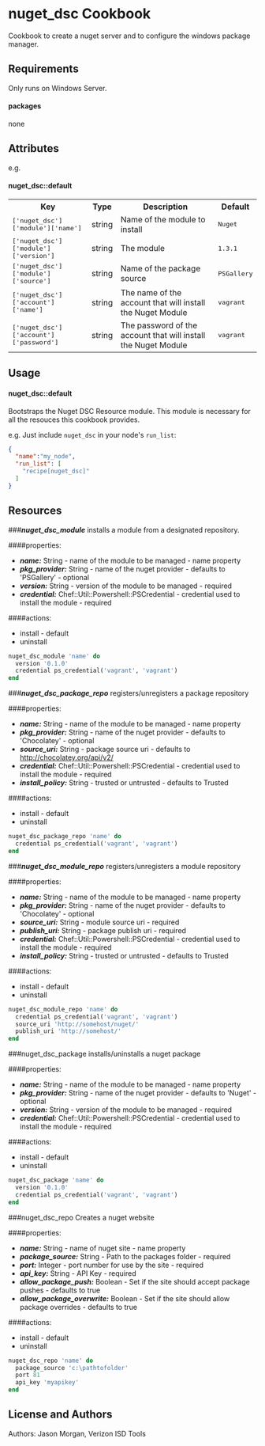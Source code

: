 nuget_dsc Cookbook
====================
Cookbook to create a nuget server and to configure the windows package manager.

Requirements
------------
Only runs on Windows Server.
#### packages
none

Attributes
----------

e.g.
#### nuget_dsc::default
<table>
  <tr>
    <th>Key</th>
    <th>Type</th>
    <th>Description</th>
    <th>Default</th>
  </tr>
  <tr>
    <td><tt>['nuget_dsc']['module']['name']</tt></td>
    <td>string</td>
    <td>Name of the module to install</td>
    <td><tt>Nuget</tt></td>
  </tr>
  <tr>
    <td><tt>['nuget_dsc']['module']['version']</tt></td>
    <td>string</td>
    <td>The module </td>
    <td><tt>1.3.1</tt></td>
  </tr>
  <tr>
    <td><tt>['nuget_dsc']['module']['source']</tt></td>
    <td>string</td>
    <td>Name of the package source</td>
    <td><tt>PSGallery</tt></td>
  </tr>
  <tr>
    <td><tt>['nuget_dsc']['account']['name']</tt></td>
    <td>string</td>
    <td>The name of the account that will install the Nuget Module</td>
    <td><tt>vagrant</tt></td>
  </tr>
  <tr>
    <td><tt>['nuget_dsc']['account']['password']</tt></td>
    <td>string</td>
    <td>The password of the account that will install the Nuget Module</td>
    <td><tt>vagrant</tt></td>
  </tr>
</table>

Usage
-----
#### nuget_dsc::default
Bootstraps the Nuget DSC Resource module.  This module is necessary for all the resouces this cookbook provides.

e.g.
Just include `nuget_dsc` in your node's `run_list`:

```json
{
  "name":"my_node",
  "run_list": [
    "recipe[nuget_dsc]"
  ]
}
```

Resources
---------
###***nuget_dsc_module***
installs a module from a designated repository.

####properties:
  * ***name:*** String - name of the module to be managed - name property
  * ***pkg_provider:*** String - name of the nuget provider - defaults to 'PSGallery' - optional
  * ***version:*** String - version of the module to be managed - required
  * ***credential:*** Chef::Util::Powershell::PSCredential - credential used to install the module - required

####actions:
  * install - default
  * uninstall 
  
```rb
nuget_dsc_module 'name' do
  version '0.1.0'
  credential ps_credential('vagrant', 'vagrant')
end
```

###***nuget_dsc_package_repo***
registers/unregisters a package repository

####properties:
  * ***name:*** String - name of the module to be managed - name property
  * ***pkg_provider:*** String - name of the nuget provider - defaults to 'Chocolatey' - optional
  * ***source_uri:*** String - package source uri - defaults to http://chocolatey.org/api/v2/
  * ***credential:*** Chef::Util::Powershell::PSCredential - credential used to install the module - required
  * ***install_policy:*** String - trusted or untrusted - defaults to Trusted

####actions:
  * install - default
  * uninstall 
  
```rb
nuget_dsc_package_repo 'name' do
  credential ps_credential('vagrant', 'vagrant')
end
```

###***nuget_dsc_module_repo***
registers/unregisters a module repository

####properties:
  * ***name:*** String - name of the module to be managed - name property
  * ***pkg_provider:*** String - name of the nuget provider - defaults to 'Chocolatey' - optional
  * ***source_uri:*** String - module source uri - required
  * ***publish_uri:*** String - package publish uri - required
  * ***credential:*** Chef::Util::Powershell::PSCredential - credential used to install the module - required
  * ***install_policy:*** String - trusted or untrusted - defaults to Trusted

####actions:
  * install - default
  * uninstall 
  
```rb
nuget_dsc_module_repo 'name' do
  credential ps_credential('vagrant', 'vagrant')
  source_uri 'http://somehost/nuget/'
  publish_uri 'http://somehost/'
end
```

###nuget_dsc_package
installs/uninstalls a nuget package

####properties:
  * ***name:*** String - name of the module to be managed - name property
  * ***pkg_provider:*** String - name of the nuget provider - defaults to 'Nuget' - optional
  * ***version:*** String - version of the module to be managed - required
  * ***credential:*** Chef::Util::Powershell::PSCredential - credential used to install the module - required

####actions:
  * install - default
  * uninstall 

```rb
nuget_dsc_package 'name' do
  version '0.1.0'
  credential ps_credential('vagrant', 'vagrant')
end
```

###nuget_dsc_repo
Creates a nuget website

####properties:
  * ***name:*** String - name of nuget site - name property
  * ***package_source:*** String - Path to the packages folder - required
  * ***port:*** Integer - port number for use by the site - required
  * ***api_key:*** String - API Key - required
  * ***allow_package_push:*** Boolean - Set if the site should accept package pushes - defaults to true
  * ***allow_package_overwrite:*** Boolean - Set if the site should allow package overrides - defaults to true

####actions:
  * install - default
  * uninstall 
```rb
nuget_dsc_repo 'name' do
  package_source 'c:\pathtofolder'
  port 81
  api_key 'myapikey'
end
```

License and Authors
-------------------
Authors: Jason Morgan, Verizon ISD Tools
